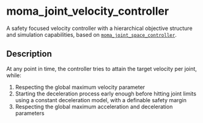 # moma_joint_velocity_controller

A safety focused velocity controller with a hierarchical objective structure and simulation capabilities, based on [`moma_joint_space_controller`](../moma_joint_space_controller).

## Description

At any point in time, the controller tries to attain the target velocity per joint, while:

1. Respecting the global maximum velocity parameter
2. Starting the deceleration process early enough before hitting joint limits using a constant deceleration model, with a definable safety margin
3. Respecting the global maximum acceleration and deceleration parameters